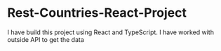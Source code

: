 # Rest-Countries-React-Project
I have build this project using React and TypeScript. I have worked with outside API to get the data

